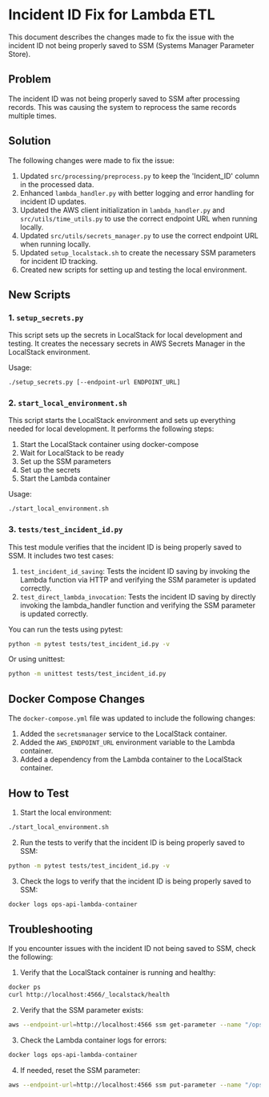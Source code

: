 # Incident ID Fix for Lambda ETL

This document describes the changes made to fix the issue with the incident ID not being properly saved to SSM (Systems Manager Parameter Store).

## Problem

The incident ID was not being properly saved to SSM after processing records. This was causing the system to reprocess the same records multiple times.

## Solution

The following changes were made to fix the issue:

1. Updated `src/processing/preprocess.py` to keep the 'Incident_ID' column in the processed data.
2. Enhanced `lambda_handler.py` with better logging and error handling for incident ID updates.
3. Updated the AWS client initialization in `lambda_handler.py` and `src/utils/time_utils.py` to use the correct endpoint URL when running locally.
4. Updated `src/utils/secrets_manager.py` to use the correct endpoint URL when running locally.
5. Updated `setup_localstack.sh` to create the necessary SSM parameters for incident ID tracking.
6. Created new scripts for setting up and testing the local environment.

## New Scripts

### 1. `setup_secrets.py`

This script sets up the secrets in LocalStack for local development and testing. It creates the necessary secrets in AWS Secrets Manager in the LocalStack environment.

Usage:
```bash
./setup_secrets.py [--endpoint-url ENDPOINT_URL]
```

### 2. `start_local_environment.sh`

This script starts the LocalStack environment and sets up everything needed for local development. It performs the following steps:
1. Start the LocalStack container using docker-compose
2. Wait for LocalStack to be ready
3. Set up the SSM parameters
4. Set up the secrets
5. Start the Lambda container

Usage:
```bash
./start_local_environment.sh
```

### 3. `tests/test_incident_id.py`

This test module verifies that the incident ID is being properly saved to SSM. It includes two test cases:

1. `test_incident_id_saving`: Tests the incident ID saving by invoking the Lambda function via HTTP and verifying the SSM parameter is updated correctly.
2. `test_direct_lambda_invocation`: Tests the incident ID saving by directly invoking the lambda_handler function and verifying the SSM parameter is updated correctly.

You can run the tests using pytest:
```bash
python -m pytest tests/test_incident_id.py -v
```

Or using unittest:
```bash
python -m unittest tests/test_incident_id.py
```

## Docker Compose Changes

The `docker-compose.yml` file was updated to include the following changes:
1. Added the `secretsmanager` service to the LocalStack container.
2. Added the `AWS_ENDPOINT_URL` environment variable to the Lambda container.
3. Added a dependency from the Lambda container to the LocalStack container.

## How to Test

1. Start the local environment:
```bash
./start_local_environment.sh
```

2. Run the tests to verify that the incident ID is being properly saved to SSM:
```bash
python -m pytest tests/test_incident_id.py -v
```

3. Check the logs to verify that the incident ID is being properly saved to SSM:
```bash
docker logs ops-api-lambda-container
```

## Troubleshooting

If you encounter issues with the incident ID not being saved to SSM, check the following:

1. Verify that the LocalStack container is running and healthy:
```bash
docker ps
curl http://localhost:4566/_localstack/health
```

2. Verify that the SSM parameter exists:
```bash
aws --endpoint-url=http://localhost:4566 ssm get-parameter --name "/ops-api/last-incident-id"
```

3. Check the Lambda container logs for errors:
```bash
docker logs ops-api-lambda-container
```

4. If needed, reset the SSM parameter:
```bash
aws --endpoint-url=http://localhost:4566 ssm put-parameter --name "/ops-api/last-incident-id" --value "0" --type String --overwrite
```
